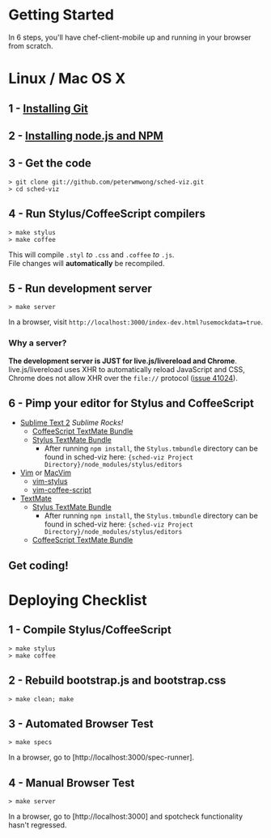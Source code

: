 Getting Started
===============

In 6 steps, you'll have chef-client-mobile up and running in your browser from scratch.

Linux / Mac OS X
================

## 1 - [Installing Git](http://book.git-scm.com/2_installing_git.html)

## 2 - [Installing node.js and NPM](https://github.com/joyent/node/wiki/Installation)

## 3 - Get the code

    > git clone git://github.com/peterwmwong/sched-viz.git
    > cd sched-viz

## 4 - Run Stylus/CoffeeScript compilers

    > make stylus
    > make coffee

This will compile `.styl` *to* `.css` and `.coffee` *to* `.js`.  
File changes will **automatically** be recompiled.

## 5 - Run development server

    > make server

In a browser, visit `http://localhost:3000/index-dev.html?usemockdata=true`.  

### Why a server?

**The development server is JUST for live.js/livereload and Chrome**. live.js/livereload uses XHR to automatically reload JavaScript and CSS, Chrome does not allow XHR over the `file://` protocol ([issue 41024](http://code.google.com/p/chromium/issues/detail?id=41024)).


## 6 - Pimp your editor for Stylus and CoffeeScript

* [Sublime Text 2](http://www.sublimetext.com/2) *Sublime Rocks!*
  * [CoffeeScript TextMate Bundle](https://github.com/jashkenas/coffee-script-tmbundle)
  * [Stylus TextMate Bundle](https://github.com/LearnBoost/stylus/blob/master/docs/textmate.md)
    * After running `npm install`, the `Stylus.tmbundle` directory can be found in sched-viz here: `{sched-viz Project Directory}/node_modules/stylus/editors`
* [Vim](http://www.vim.org/) or [MacVim](http://code.google.com/p/macvim/)
  * [vim-stylus](https://github.com/wavded/vim-stylus)
  * [vim-coffee-script](https://github.com/kchmck/vim-coffee-script)
* [TextMate](http://macromates.com/)
  * [Stylus TextMate Bundle](https://github.com/LearnBoost/stylus/blob/master/docs/textmate.md)
    * After running `npm install`, the `Stylus.tmbundle` directory can be found in sched-viz here: `{sched-viz Project Directory}/node_modules/stylus/editors`
  * [CoffeeScript TextMate Bundle](https://github.com/jashkenas/coffee-script-tmbundle)

## Get coding!


Deploying Checklist
===================

## 1 - Compile Stylus/CoffeeScript

    > make stylus
    > make coffee

## 2 - Rebuild bootstrap.js and bootstrap.css

    > make clean; make

## 3 - Automated Browser Test

    > make specs

In a browser, go to [http://localhost:3000/spec-runner].


## 4 - Manual Browser Test

    > make server

In a browser, go to [http://localhost:3000] and spotcheck functionality hasn't regressed.

